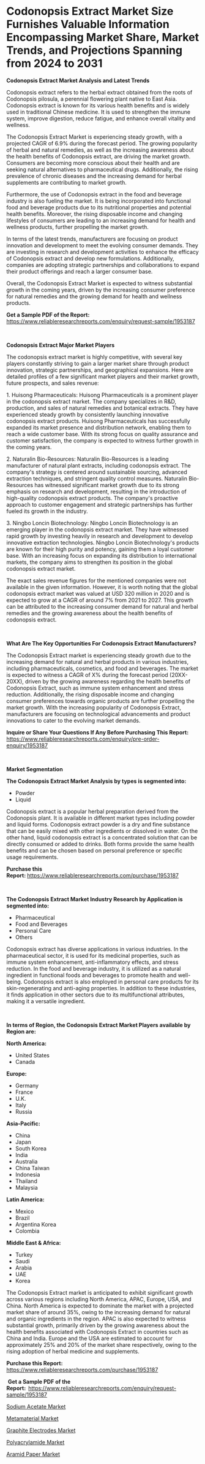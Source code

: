 <p><h1>Codonopsis Extract Market Size Furnishes Valuable Information Encompassing Market Share, Market Trends, and Projections Spanning from 2024 to 2031</h1></p><p><strong>Codonopsis Extract Market Analysis and Latest Trends</strong></p>
<p><p>Codonopsis extract refers to the herbal extract obtained from the roots of Codonopsis pilosula, a perennial flowering plant native to East Asia. Codonopsis extract is known for its various health benefits and is widely used in traditional Chinese medicine. It is used to strengthen the immune system, improve digestion, reduce fatigue, and enhance overall vitality and wellness.</p><p>The Codonopsis Extract Market is experiencing steady growth, with a projected CAGR of 6.9% during the forecast period. The growing popularity of herbal and natural remedies, as well as the increasing awareness about the health benefits of Codonopsis extract, are driving the market growth. Consumers are becoming more conscious about their health and are seeking natural alternatives to pharmaceutical drugs. Additionally, the rising prevalence of chronic diseases and the increasing demand for herbal supplements are contributing to market growth.</p><p>Furthermore, the use of Codonopsis extract in the food and beverage industry is also fueling the market. It is being incorporated into functional food and beverage products due to its nutritional properties and potential health benefits. Moreover, the rising disposable income and changing lifestyles of consumers are leading to an increasing demand for health and wellness products, further propelling the market growth.</p><p>In terms of the latest trends, manufacturers are focusing on product innovation and development to meet the evolving consumer demands. They are investing in research and development activities to enhance the efficacy of Codonopsis extract and develop new formulations. Additionally, companies are adopting strategic partnerships and collaborations to expand their product offerings and reach a larger consumer base.</p><p>Overall, the Codonopsis Extract Market is expected to witness substantial growth in the coming years, driven by the increasing consumer preference for natural remedies and the growing demand for health and wellness products.</p></p>
<p><strong>Get a Sample PDF of the Report:&nbsp;</strong> <a href="https://www.reliableresearchreports.com/enquiry/request-sample/1953187">https://www.reliableresearchreports.com/enquiry/request-sample/1953187</a></p>
<p>&nbsp;</p>
<p><strong>Codonopsis Extract Major Market Players</strong></p>
<p><p>The codonopsis extract market is highly competitive, with several key players constantly striving to gain a larger market share through product innovation, strategic partnerships, and geographical expansions. Here are detailed profiles of a few significant market players and their market growth, future prospects, and sales revenue:</p><p>1. Huisong Pharmaceuticals: Huisong Pharmaceuticals is a prominent player in the codonopsis extract market. The company specializes in R&D, production, and sales of natural remedies and botanical extracts. They have experienced steady growth by consistently launching innovative codonopsis extract products. Huisong Pharmaceuticals has successfully expanded its market presence and distribution network, enabling them to reach a wide customer base. With its strong focus on quality assurance and customer satisfaction, the company is expected to witness further growth in the coming years.</p><p>2. Naturalin Bio-Resources: Naturalin Bio-Resources is a leading manufacturer of natural plant extracts, including codonopsis extract. The company's strategy is centered around sustainable sourcing, advanced extraction techniques, and stringent quality control measures. Naturalin Bio-Resources has witnessed significant market growth due to its strong emphasis on research and development, resulting in the introduction of high-quality codonopsis extract products. The company's proactive approach to customer engagement and strategic partnerships has further fueled its growth in the industry.</p><p>3. Ningbo Loncin Biotechnology: Ningbo Loncin Biotechnology is an emerging player in the codonopsis extract market. They have witnessed rapid growth by investing heavily in research and development to develop innovative extraction technologies. Ningbo Loncin Biotechnology's products are known for their high purity and potency, gaining them a loyal customer base. With an increasing focus on expanding its distribution to international markets, the company aims to strengthen its position in the global codonopsis extract market.</p><p>The exact sales revenue figures for the mentioned companies were not available in the given information. However, it is worth noting that the global codonopsis extract market was valued at USD 320 million in 2020 and is expected to grow at a CAGR of around 7% from 2021 to 2027. This growth can be attributed to the increasing consumer demand for natural and herbal remedies and the growing awareness about the health benefits of codonopsis extract.</p></p>
<p>&nbsp;</p>
<p><strong>What Are The Key Opportunities For Codonopsis Extract Manufacturers?</strong></p>
<p><p>The Codonopsis Extract market is experiencing steady growth due to the increasing demand for natural and herbal products in various industries, including pharmaceuticals, cosmetics, and food and beverages. The market is expected to witness a CAGR of X% during the forecast period (20XX-20XX), driven by the growing awareness regarding the health benefits of Codonopsis Extract, such as immune system enhancement and stress reduction. Additionally, the rising disposable income and changing consumer preferences towards organic products are further propelling the market growth. With the increasing popularity of Codonopsis Extract, manufacturers are focusing on technological advancements and product innovations to cater to the evolving market demands.</p></p>
<p><strong>Inquire or Share Your Questions If Any Before Purchasing This Report:</strong> <a href="https://www.reliableresearchreports.com/enquiry/pre-order-enquiry/1953187">https://www.reliableresearchreports.com/enquiry/pre-order-enquiry/1953187</a></p>
<p>&nbsp;</p>
<p><strong>Market Segmentation</strong></p>
<p><strong>The Codonopsis Extract Market Analysis by types is segmented into:</strong></p>
<p><ul><li>Powder</li><li>Liquid</li></ul></p>
<p><p>Codonopsis extract is a popular herbal preparation derived from the Codonopsis plant. It is available in different market types including powder and liquid forms. Codonopsis extract powder is a dry and fine substance that can be easily mixed with other ingredients or dissolved in water. On the other hand, liquid codonopsis extract is a concentrated solution that can be directly consumed or added to drinks. Both forms provide the same health benefits and can be chosen based on personal preference or specific usage requirements.</p></p>
<p><strong>Purchase this Report:&nbsp;</strong><a href="https://www.reliableresearchreports.com/purchase/1953187">https://www.reliableresearchreports.com/purchase/1953187</a></p>
<p>&nbsp;</p>
<p><strong>The Codonopsis Extract Market Industry Research by Application is segmented into:</strong></p>
<p><ul><li>Pharmaceutical</li><li>Food and Beverages</li><li>Personal Care</li><li>Others</li></ul></p>
<p><p>Codonopsis extract has diverse applications in various industries. In the pharmaceutical sector, it is used for its medicinal properties, such as immune system enhancement, anti-inflammatory effects, and stress reduction. In the food and beverage industry, it is utilized as a natural ingredient in functional foods and beverages to promote health and well-being. Codonopsis extract is also employed in personal care products for its skin-regenerating and anti-aging properties. In addition to these industries, it finds application in other sectors due to its multifunctional attributes, making it a versatile ingredient.</p></p>
<p>&nbsp;</p>
<p><strong>In terms of Region, the Codonopsis Extract Market Players available by Region are:</strong></p>
<p>
    <p> <strong> North America: </strong>
        <ul>
            <li>United States</li>
            <li>Canada</li>
        </ul>
        </p> 
    <p> <strong> Europe: </strong>
        <ul>
            <li>Germany</li>
            <li>France</li>
            <li>U.K.</li>
            <li>Italy</li>
            <li>Russia</li>
        </ul>
        </p> 
    <p> <strong> Asia-Pacific: </strong>
        <ul>
            <li>China</li>
            <li>Japan</li>
            <li>South Korea</li>
            <li>India</li>
            <li>Australia</li>
            <li>China Taiwan</li>
            <li>Indonesia</li>
            <li>Thailand</li>
            <li>Malaysia</li>
        </ul>
        </p> 
    <p> <strong> Latin America: </strong>
        <ul>
            <li>Mexico</li>
            <li>Brazil</li>
            <li>Argentina Korea</li>
            <li>Colombia</li>
        </ul>
        </p> 
    <p> <strong> Middle East & Africa: </strong>
        <ul>
            <li>Turkey</li>
            <li>Saudi</li>
            <li>Arabia</li>
            <li>UAE</li>
            <li>Korea</li>
        </ul>
    </p>
    </p>
<p><p>The Codonopsis Extract market is anticipated to exhibit significant growth across various regions including North America, APAC, Europe, USA, and China. North America is expected to dominate the market with a projected market share of around 35%, owing to the increasing demand for natural and organic ingredients in the region. APAC is also expected to witness substantial growth, primarily driven by the growing awareness about the health benefits associated with Codonopsis Extract in countries such as China and India. Europe and the USA are estimated to account for approximately 25% and 20% of the market share respectively, owing to the rising adoption of herbal medicine and supplements.</p></p>
<p><strong>Purchase this Report: </strong><a href="https://www.reliableresearchreports.com/purchase/1953187">https://www.reliableresearchreports.com/purchase/1953187</a></p>
<p>&nbsp;<strong>Get a Sample PDF of the Report:&nbsp;&nbsp;</strong><a href="https://www.reliableresearchreports.com/enquiry/request-sample/1953187">https://www.reliableresearchreports.com/enquiry/request-sample/1953187</a></p>
<p><strong></strong></p>
<p><p><a href="https://medium.com/@ashleyhills1920/sodium-acetate-market-analysis-its-cagr-market-segmentation-and-global-industry-overview-0d1cd9f4f99b">Sodium Acetate Market</a></p><p><a href="https://medium.com/@ashleyhills1920/metamaterial-market-analysis-and-sze-forecasted-for-period-from-2024-to-2031-7f1557052b17">Metamaterial Market</a></p><p><a href="https://medium.com/@ashleyhills1920/graphite-electrodes-market-comprehensive-assessment-by-type-application-and-geography-b0a5d5925e37">Graphite Electrodes Market</a></p><p><a href="https://medium.com/@ashleyhills1920/polyacrylamide-market-research-report-its-history-and-forecast-2024-to-2031-1c20e4921a3a">Polyacrylamide Market</a></p><p><a href="https://medium.com/@ashleyhills1920/aramid-paper-market-furnishes-information-on-market-share-market-trends-and-market-growth-7d2c9a99c936">Aramid Paper Market</a></p></p>